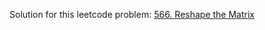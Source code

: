 Solution for this leetcode problem: [566. Reshape the Matrix](https://leetcode.com/problems/reshape-the-matrix/)
